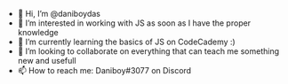 - 👋 Hi, I’m @daniboydas
- 👀 I’m interested in working with JS as soon as I have the proper knowledge
- 🌱 I’m currently learning the basics of JS on CodeCademy :)
- 💞️ I’m looking to collaborate on everything that can teach me something new and usefull
- 📫 How to reach me: Daniboy#3077 on Discord
<!---
daniboydas/daniboydas is a ✨ special ✨ repository because its `README.md` (this file) appears on your GitHub profile.
You can click the Preview link to take a look at your changes.
--->
